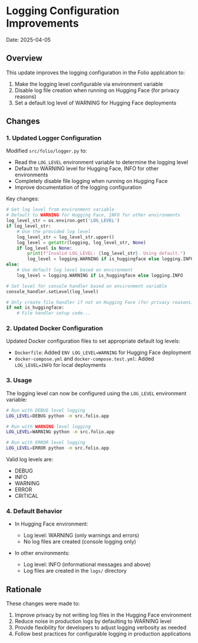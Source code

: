 # Logging Configuration Improvements

Date: 2025-04-05

## Overview

This update improves the logging configuration in the Folio application to:

1. Make the logging level configurable via environment variable
2. Disable log file creation when running on Hugging Face (for privacy reasons)
3. Set a default log level of WARNING for Hugging Face deployments

## Changes

### 1. Updated Logger Configuration

Modified `src/folio/logger.py` to:

- Read the `LOG_LEVEL` environment variable to determine the logging level
- Default to WARNING level for Hugging Face, INFO for other environments
- Completely disable file logging when running on Hugging Face
- Improve documentation of the logging configuration

Key changes:

```python
# Get log level from environment variable
# Default to WARNING for Hugging Face, INFO for other environments
log_level_str = os.environ.get('LOG_LEVEL')
if log_level_str:
    # Use the provided log level
    log_level_str = log_level_str.upper()
    log_level = getattr(logging, log_level_str, None)
    if log_level is None:
        print(f"Invalid LOG_LEVEL: {log_level_str}. Using default.")
        log_level = logging.WARNING if is_huggingface else logging.INFO
else:
    # Use default log level based on environment
    log_level = logging.WARNING if is_huggingface else logging.INFO

# Set level for console handler based on environment variable
console_handler.setLevel(log_level)

# Only create file handler if not on Hugging Face (for privacy reasons)
if not is_huggingface:
    # File handler setup code...
```

### 2. Updated Docker Configuration

Updated Docker configuration files to set appropriate default log levels:

- `Dockerfile`: Added `ENV LOG_LEVEL=WARNING` for Hugging Face deployment
- `docker-compose.yml` and `docker-compose.test.yml`: Added `LOG_LEVEL=INFO` for local deployments

### 3. Usage

The logging level can now be configured using the `LOG_LEVEL` environment variable:

```bash
# Run with DEBUG level logging
LOG_LEVEL=DEBUG python -m src.folio.app

# Run with WARNING level logging
LOG_LEVEL=WARNING python -m src.folio.app

# Run with ERROR level logging
LOG_LEVEL=ERROR python -m src.folio.app
```

Valid log levels are:
- DEBUG
- INFO
- WARNING
- ERROR
- CRITICAL

### 4. Default Behavior

- In Hugging Face environment: 
  - Log level: WARNING (only warnings and errors)
  - No log files are created (console logging only)
  
- In other environments:
  - Log level: INFO (informational messages and above)
  - Log files are created in the `logs/` directory

## Rationale

These changes were made to:

1. Improve privacy by not writing log files in the Hugging Face environment
2. Reduce noise in production logs by defaulting to WARNING level
3. Provide flexibility for developers to adjust logging verbosity as needed
4. Follow best practices for configurable logging in production applications
